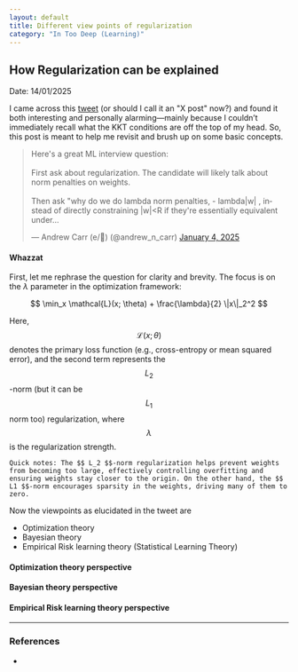 ```yaml
---
layout: default
title: Different view points of regularization
category: "In Too Deep (Learning)"
---
```

## How Regularization can be explained

Date: 14/01/2025

I came across this [tweet](https://x.com/andrew_n_carr/status/1875625454025240730) (or should I call it an "X post" now?) and found it both interesting and personally alarming—mainly because I couldn’t immediately recall what the KKT conditions are off the top of my head. So, this post is meant to help me revisit and brush up on some basic concepts.

<blockquote class="twitter-tweet"><p lang="en" dir="ltr">Here&#39;s a great ML interview question: <br><br>First ask about regularization. The candidate will likely talk about norm penalties on weights.<br><br>Then ask &quot;why do we do lambda norm penalties, - lambda|w| , instead of directly constraining |w|&lt;R if they&#39;re essentially equivalent under…</p>&mdash; Andrew Carr (e/🤸) (@andrew_n_carr) <a href="https://twitter.com/andrew_n_carr/status/1875625454025240730?ref_src=twsrc%5Etfw">January 4, 2025</a></blockquote> <script async src="https://platform.twitter.com/widgets.js" charset="utf-8"></script> 

#### Whazzat
First, let me rephrase the question for clarity and brevity. The focus is on the $\lambda$ parameter in the optimization framework:

$$
\min_x \mathcal{L}(x; \theta) + \frac{\lambda}{2} \|x\|_2^2
$$

Here, $$ \mathcal{L}(x; \theta) $$ denotes the primary loss function (e.g., cross-entropy or mean squared error), and the second term represents the $$ L_2 $$-norm (but it can be $$ L_1 $$ norm too) regularization, where $$ \lambda $$ is the regularization strength.

```
Quick notes: The $$ L_2 $$​-norm regularization helps prevent weights from becoming too large, effectively controlling overfitting and ensuring weights stay closer to the origin. On the other hand, the $$ L1 $$​-norm encourages sparsity in the weights, driving many of them to zero.
```

Now the viewpoints as elucidated in the tweet are
- Optimization theory
- Bayesian theory 
- Empirical Risk learning theory (Statistical Learning Theory)

#### Optimization theory perspective

#### Bayesian theory perspective

#### Empirical Risk learning theory perspective

---
### References
- 